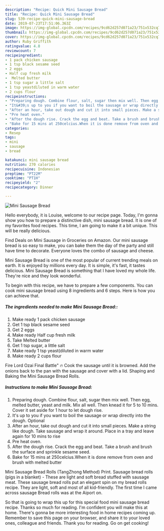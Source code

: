 ```yaml
---
description: "Recipe: Quick Mini Sausage Bread"
title: "Recipe: Quick Mini Sausage Bread"
slug: 539-recipe-quick-mini-sausage-bread
date: 2019-07-23T17:51:06.363Z
image: https://img-global.cpcdn.com/recipes/9cd62d257d071a23/751x532cq70/mini-sausage-bread-recipe-main-photo.jpg
thumbnail: https://img-global.cpcdn.com/recipes/9cd62d257d071a23/751x532cq70/mini-sausage-bread-recipe-main-photo.jpg
cover: https://img-global.cpcdn.com/recipes/9cd62d257d071a23/751x532cq70/mini-sausage-bread-recipe-main-photo.jpg
author: Ruby Griffith
ratingvalue: 4.8
reviewcount: 7
recipeingredient:
- 1 pack chicken sausage
- 1 tsp black sesame seed
- 2 eggs
- Half cup fresh milk
-  Melted butter
- 1 tsp sugar a little salt
- 1 tsp yeastdiluted in warm water
- 2 cups flour
recipeinstructions:
- "Preparing dough. Combine flour, salt, sugar then mix well. Then egg, melted butter, yeast and milk. Mix all well. Then knead it for 5 to 10 mins. Cover it set aside for 1 hour to let dough rise."
- "It&#39;s up to you if you want to boil the sausage or wrap directly into the dough. Optional"
- "After an hour, take out dough and cut it into small pieces. Make a string like dough. Take sausage and wrap it around. Place in a tray and leave again for 10 mins to rise"
- "Pre heat oven."
- "After the dough rise. Crack the egg and beat. Take a brush and brush the surface and sprinkle sesame seed."
- "Bake for 15 mins at 250celcius.When it is done remove from oven and brush with melted butter"
categories:
- Resep
tags:
- mini
- sausage
- bread

katakunci: mini sausage bread
nutrition: 270 calories
recipecuisine: Indonesian
preptime: "PT22M"
cooktime: "PT1H"
recipeyield: "2"
recipecategory: Dinner

---
```



![Mini Sausage Bread](https://img-global.cpcdn.com/recipes/9cd62d257d071a23/751x532cq70/mini-sausage-bread-recipe-main-photo.jpg)

Hello everybody, it is Louise, welcome to our recipe page. Today, I'm gonna show you how to prepare a distinctive dish, mini sausage bread. It is one of my favorites food recipes. This time, I am going to make it a bit unique. This will be really delicious.

Find Deals on Mini Sausage in Groceries on Amazon. Our mini sausage bread is so easy to make, you can bake them the day of the party and still have time to decorate. Everyone loves the combo of sausage and cheese.

Mini Sausage Bread is one of the most popular of current trending meals on earth. It is enjoyed by millions every day. It is simple, it's fast, it tastes delicious. Mini Sausage Bread is something that I have loved my whole life. They're nice and they look wonderful.


To begin with this recipe, we have to prepare a few components. You can cook mini sausage bread using 8 ingredients and 6 steps. Here is how you can achieve that.

##### The ingredients needed to make Mini Sausage Bread::

1. Make ready 1 pack chicken sausage
1. Get 1 tsp black sesame seed
1. Get 2 eggs
1. Make ready Half cup fresh milk
1. Take  Melted butter
1. Get 1 tsp sugar, a little salt
1. Make ready 1 tsp yeast(diluted in warm water
1. Make ready 2 cups flour


Fire Lord Ozai Final Battle&#34; 🔥 Cook the sausage until it is browned. Add the onions back to the pan with the sausage and cover with a lid. Shaping and Baking the Mini Sausage Bread Rolls. 

##### Instructions to make Mini Sausage Bread:

1. Preparing dough. Combine flour, salt, sugar then mix well. Then egg, melted butter, yeast and milk. Mix all well. Then knead it for 5 to 10 mins. Cover it set aside for 1 hour to let dough rise.
1. It&#39;s up to you if you want to boil the sausage or wrap directly into the dough. Optional
1. After an hour, take out dough and cut it into small pieces. Make a string like dough. Take sausage and wrap it around. Place in a tray and leave again for 10 mins to rise
1. Pre heat oven.
1. After the dough rise. Crack the egg and beat. Take a brush and brush the surface and sprinkle sesame seed.
1. Bake for 15 mins at 250celcius.When it is done remove from oven and brush with melted butter


Mini Sausage Bread Rolls (TangZhong Method) Print. Sausage bread rolls (pigs in a blanket) - These are light and soft bread stuffed with sausage meat. These sausage bread rolls put an elegant spin on my bread rolls recipe. They are light, soft and most of all kid-friendly. The first time I came across sausage Bread rolls was at the Aiport on. 

So that is going to wrap this up for this special food mini sausage bread recipe. Thanks so much for reading. I'm confident you will make this at home. There's gonna be more interesting food in home recipes coming up. Remember to save this page on your browser, and share it to your loved ones, colleague and friends. Thank you for reading. Go on get cooking!
